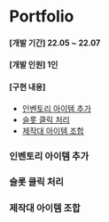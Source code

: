 # Portfolio

#### [개발 기간] 22.05 ~ 22.07
#### [개발 인원] 1인
#### [구현 내용]
+ [인벤토리 아이템 추가](#인벤토리-아이템-추가)
+ [슬롯 클릭 처리](#슬롯-클릭-처리)
+ [제작대 아이템 조합](#제작대-아이템-조합)

### 인벤토리 아이템 추가
### 슬롯 클릭 처리
### 제작대 아이템 조합
